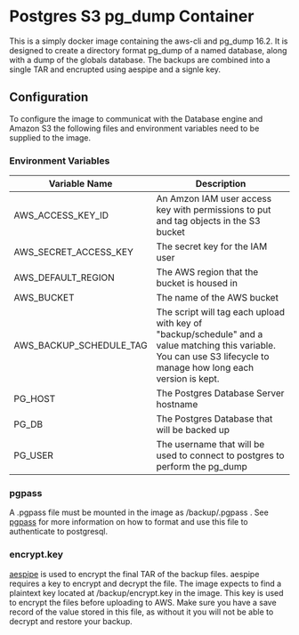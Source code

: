 # Postgres S3 pg_dump Container

This is a simply docker image containing the aws-cli and pg_dump 16.2. It is designed to create a directory format pg_dump of a named database, along with a dump of the globals database. The backups are combined into a single TAR and encrupted using aespipe and a signle key.

## Configuration
To configure the image to communicat with the Database engine and Amazon S3 the following files and environment variables need to be supplied to the image.

### Environment Variables

| Variable Name             | Description |
| ---                       | ---         |
| AWS_ACCESS_KEY_ID         | An Amzon IAM user access key with permissions to put and tag objects in the S3 bucket
| AWS_SECRET_ACCESS_KEY     | The secret key for the IAM user
| AWS_DEFAULT_REGION        | The AWS region that the bucket is housed in
| AWS_BUCKET                | The name of the AWS bucket
| AWS_BACKUP_SCHEDULE_TAG   | The script will tag each upload with key of "backup/schedule" and a value matching this variable. You can use S3 lifecycle to manage how long each version is kept.
| PG_HOST                   | The Postgres Database Server hostname
| PG_DB                     | The Postgres Database that will be backed up
| PG_USER                   | The username that will be used to connect to postgres to perform the pg_dump

### pgpass

A .pgpass file must be mounted in the image as /backup/.pgpass . See [pgpass](https://www.postgresql.org/docs/16/libpq-pgpass.html) for more information on how to format and use this file to authenticate to postgresql.

### encrypt.key

[aespipe](https://linux.die.net/man/1/aespipe) is used to encrypt the final TAR of the backup files. aespipe requires a key to encrypt and decrypt the file.
The image expects to find a plaintext key located at /backup/encrypt.key in the image. This key is used to encrypt the files before uploading to AWS. Make sure you have a save record of the value stored in this file, as without it you will not be able to decrypt and restore your backup.